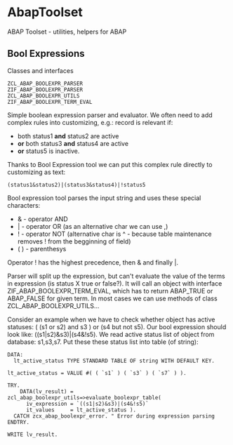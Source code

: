 # AbapToolset
ABAP Toolset - utilities, helpers for ABAP

## Bool Expressions
Classes and interfaces
```
ZCL_ABAP_BOOLEXPR_PARSER
ZIF_ABAP_BOOLEXPR_PARSER
ZCL_ABAP_BOOLEXPR_UTILS
ZIF_ABAP_BOOLEXPR_TERM_EVAL

```
Simple boolean expression parser and evaluator. We often need to add complex rules into customizing, e.g.: record is relevant if:
* both status1 **and** status2 are active 
* **or** both status3 **and** status4 are active
* **or** status5 is inactive.

Thanks to Bool Expression tool we can put this complex rule directly to customizing as text:
```
(status1&status2)|(status3&status4)|!status5
```

Bool expression tool parses the input string and uses these special characters:
* & - operator AND
* | - operator OR (as an alternative char we can use ,)
* ! - operator NOT (alternative char is ^ - because table maintenance removes ! from the begginning of field)
* ( ) - parenthesys

Operator ! has the highest precedence, then & and finally |. 

Parser will split up the expression, but can't evaluate the value of the terms in expression (is status X true or false?). It will call an object with interface ZIF_ABAP_BOOLEXPR_TERM_EVAL, which has to return ABAP_TRUE or ABAP_FALSE for given term.
In most cases we can use methods of class ZCL_ABAP_BOOLEXPR_UTILS... 

Consider an example when we have to check whether object has active statuses: ( (s1 or s2) and s3 ) or (s4 but not s5). Our bool expression should look like: ((s1|s2)&s3)|(s4&!s5). We read active status list of object from database: s1,s3,s7. Put these these status list into table (of string):

```
DATA:
  lt_active_status TYPE STANDARD TABLE OF string WITH DEFAULT KEY.

lt_active_status = VALUE #( ( `s1` ) ( `s3` ) ( `s7` ) ).

TRY.
    DATA(lv_result) = zcl_abap_boolexpr_utils=>evaluate_boolexpr_table(
      iv_expression = `((s1|s2)&s3)|(s4&!s5)`
      it_values     = lt_active_status ).
  CATCH zcx_abap_boolexpr_error. " Error during expression parsing
ENDTRY.

WRITE lv_result.
```
  
  

